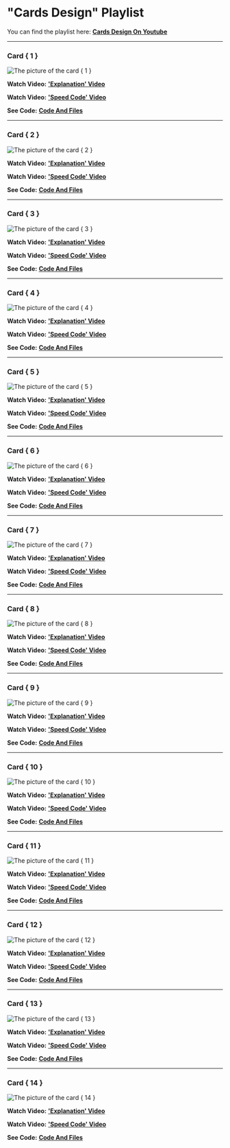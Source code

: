# "Cards Design" Playlist
You can find the playlist here: [**Cards Design On Youtube**](https://youtube.com/playlist?list=PLeuw6vBQSVcnu5LL031qNQ720xWGi0ztF)

---
### Card { 1 }

![The picture of the card { 1 }](/images/Card_001.png)

**Watch Video:** [**'Explanation' Video**](https://youtu.be/gDxlR0rgPqM)

**Watch Video:** [**'Speed Code' Video**](https://youtu.be/9JacB_bkVx8)

**See Code:** [**Code And Files**](https://github.com/webket/cards-design/tree/main/Card_001)

---
### Card { 2 }

![The picture of the card { 2 }](/images/Card_002.png)

**Watch Video:** [**'Explanation' Video**](https://youtu.be/PbnB2xyEYRs)

**Watch Video:** [**'Speed Code' Video**](https://youtu.be/VvGiQSiY4HI)

**See Code:** [**Code And Files**](https://github.com/webket/cards-design/tree/main/Card_002)

---
### Card { 3 }

![The picture of the card { 3 }](/images/Card_003.png)

**Watch Video:** [**'Explanation' Video**](https://youtu.be/oMPhkIEjnRQ)

**Watch Video:** [**'Speed Code' Video**](https://youtu.be/DRYds7CpFwg)

**See Code:** [**Code And Files**](https://github.com/webket/cards-design/tree/main/Card_003)

---
### Card { 4 }

![The picture of the card { 4 }](/images/Card_004.png)

**Watch Video:** [**'Explanation' Video**](https://youtu.be/JGJfq9VaOVI)

**Watch Video:** [**'Speed Code' Video**](https://youtu.be/lK9SKDfCxs8)

**See Code:** [**Code And Files**](https://github.com/webket/cards-design/tree/main/Card_004)

---
### Card { 5 }

![The picture of the card { 5 }](/images/Card_005.png)

**Watch Video:** [**'Explanation' Video**](https://youtu.be/LMzWAgSzAAQ)

**Watch Video:** [**'Speed Code' Video**](https://youtu.be/nWjcmJoxsiE)

**See Code:** [**Code And Files**](https://github.com/webket/cards-design/tree/main/Card_005)

---
### Card { 6 }

![The picture of the card { 6 }](/images/Card_006.png)

**Watch Video:** [**'Explanation' Video**](https://youtu.be/vbDIY3PT0h4)

**Watch Video:** [**'Speed Code' Video**](https://youtu.be/zQpqX735XPo)

**See Code:** [**Code And Files**](https://github.com/webket/cards-design/tree/main/Card_006)

---
### Card { 7 }

![The picture of the card { 7 }](/images/Card_007.png)

**Watch Video:** [**'Explanation' Video**](https://youtu.be/QgVw8j-Msk4)

**Watch Video:** [**'Speed Code' Video**](https://youtu.be/oeyoVskU79M)

**See Code:** [**Code And Files**](https://github.com/webket/cards-design/tree/main/Card_007)

---
### Card { 8 }

![The picture of the card { 8 }](/images/Card_008.png)

**Watch Video:** [**'Explanation' Video**](https://youtu.be/oTLvKcfb7lk)

**Watch Video:** [**'Speed Code' Video**](https://youtu.be/n2J2VZ_xIpE)

**See Code:** [**Code And Files**](https://github.com/webket/cards-design/tree/main/Card_008)

---
### Card { 9 }

![The picture of the card { 9 }](/images/Card_009.png)

**Watch Video:** [**'Explanation' Video**](https://youtu.be/QG19MyQw-_I)

**Watch Video:** [**'Speed Code' Video**](https://youtu.be/FG_5nr5p8z0)

**See Code:** [**Code And Files**](https://github.com/webket/cards-design/tree/main/Card_009)

---
### Card { 10 }

![The picture of the card { 10 }](/images/Card_010.png)

**Watch Video:** [**'Explanation' Video**](https://youtu.be/-55r54K4OTw)

**Watch Video:** [**'Speed Code' Video**](https://youtu.be/kwKHTLT1OfU)

**See Code:** [**Code And Files**](https://github.com/webket/cards-design/tree/main/Card_010)

---
### Card { 11 }

![The picture of the card { 11 }](/images/Card_011.png)

**Watch Video:** [**'Explanation' Video**](https://youtu.be/HFS4FmBo39Q)

**Watch Video:** [**'Speed Code' Video**](https://youtu.be/S5V2DY0puck)

**See Code:** [**Code And Files**](https://github.com/webket/cards-design/tree/main/Card_011)

---
### Card { 12 }

![The picture of the card { 12 }](/images/Card_012.png)

**Watch Video:** [**'Explanation' Video**](https://youtu.be/ps6eRCCIB5w)

**Watch Video:** [**'Speed Code' Video**](https://youtu.be/AE_YccyYU88)

**See Code:** [**Code And Files**](https://github.com/webket/cards-design/tree/main/Card_012)

---
### Card { 13 }

![The picture of the card { 13 }](/images/Card_013.png)

**Watch Video:** [**'Explanation' Video**](https://youtu.be/_BKpvNmHc94)

**Watch Video:** [**'Speed Code' Video**](https://youtu.be/R0946NVB9-Q)

**See Code:** [**Code And Files**](https://github.com/webket/cards-design/tree/main/Card_013)

---
### Card { 14 }

![The picture of the card { 14 }](/images/Card_014.png)

**Watch Video:** [**'Explanation' Video**](https://youtu.be/UEC3X7QrbGc)

**Watch Video:** [**'Speed Code' Video**](https://youtu.be/iLoPiWL2_Io)

**See Code:** [**Code And Files**](https://github.com/webket/cards-design/tree/main/Card_014)